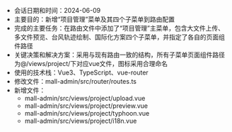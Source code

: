 - 会话日期和时间：2024-06-09
- 主要目的：新增“项目管理”菜单及其四个子菜单到路由配置
- 完成的主要任务：在路由文件中添加了“项目管理”主菜单，包含大文件上传、多文件预览、台风轨迹绘制、国际化方案四个子菜单，并指定了各自的页面组件路径
- 关键决策和解决方案：采用与现有路由一致的结构，所有子菜单页面组件路径为@/views/project/下对应vue文件，图标采用合理命名
- 使用的技术栈：Vue3、TypeScript、vue-router
- 修改文件：mall-admin/src/router/routes.ts
- 新增文件：
  - mall-admin/src/views/project/upload.vue
  - mall-admin/src/views/project/preview.vue
  - mall-admin/src/views/project/typhoon.vue
  - mall-admin/src/views/project/i18n.vue 